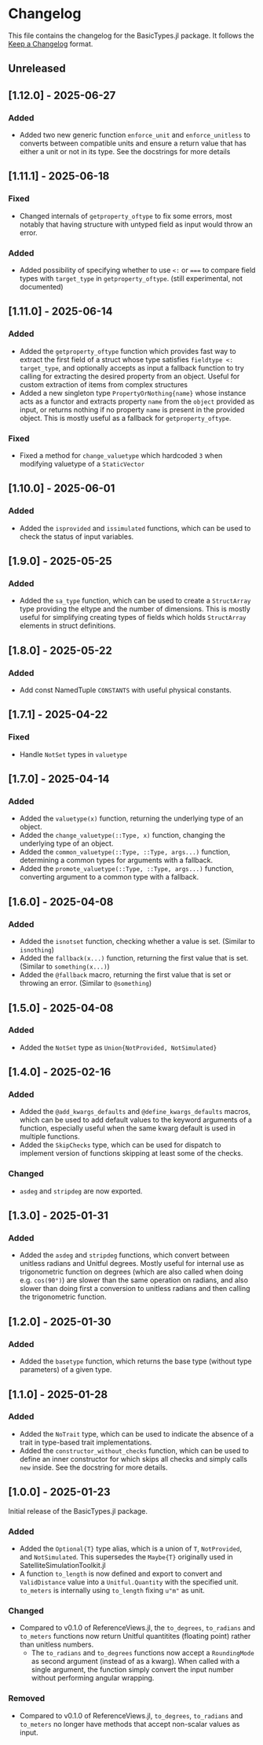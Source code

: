 # Changelog

This file contains the changelog for the BasicTypes.jl package. It follows the [Keep a Changelog](https://keepachangelog.com/en/1.1.0/) format.

## Unreleased
## [1.12.0] - 2025-06-27

### Added
- Added two new generic function `enforce_unit` and `enforce_unitless` to converts between compatible units and ensure a return value that has either a unit or not in its type. See the docstrings for more details

## [1.11.1] - 2025-06-18

### Fixed
- Changed internals of `getproperty_oftype` to fix some errors, most notably that having structure with untyped field as input would throw an error.

### Added
- Added possibility of specifying whether to use `<:` or `===` to compare field types with `target_type` in `getproperty_oftype`. (still experimental, not documented)

## [1.11.0] - 2025-06-14

### Added
- Added the `getproperty_oftype` function which provides fast way to extract the first field of a struct whose type satisfies `fieldtype <: target_type`, and optionally accepts as input a fallback function to try calling for extracting the desired property from an object. Useful for custom extraction of items from complex structures
- Added a new singleton type `PropertyOrNothing{name}` whose instance acts as a functor and extracts property `name` from the `object` provided as input, or returns nothing if no property `name` is present in the provided object. This is mostly useful as a fallback for `getproperty_oftype`. 

### Fixed
- Fixed a method for `change_valuetype` which hardcoded `3` when modifying valuetype of a `StaticVector`

## [1.10.0] - 2025-06-01

### Added
- Added the `isprovided` and `issimulated` functions, which can be used to check the status of input variables.

## [1.9.0] - 2025-05-25

### Added
- Added the `sa_type` function, which can be used to create a `StructArray` type providing the eltype and the number of dimensions. This is mostly useful for simplifying creating types of fields which holds `StructArray` elements in struct definitions.

## [1.8.0] - 2025-05-22

### Added

- Add const NamedTuple `CONSTANTS` with useful physical constants.
  
## [1.7.1] - 2025-04-22

### Fixed
- Handle `NotSet` types in `valuetype`

## [1.7.0] - 2025-04-14

### Added
- Added the `valuetype(x)` function, returning the underlying type of an object.
- Added the `change_valuetype(::Type, x)` function, changing the underlying type of an object.
- Added the `common_valuetype(::Type, ::Type, args...)` function, determining a common types for arguments with a fallback.
- Added the `promote_valuetype(::Type, ::Type, args...)` function, converting argument to a common type with a fallback.

## [1.6.0] - 2025-04-08

### Added
- Added the `isnotset` function, checking whether a value is set. (Similar to `isnothing`)
- Added the `fallback(x...)` function, returning the first value that is set. (Similar to `something(x...)`)
- Added the `@fallback` macro, returning the first value that is set or throwing an error. (Similar to `@something`)

## [1.5.0] - 2025-04-08

### Added
- Added the `NotSet` type as `Union{NotProvided, NotSimulated}`

## [1.4.0] - 2025-02-16

### Added
- Added the `@add_kwargs_defaults` and `@define_kwargs_defaults` macros, which can be used to add default values to the keyword arguments of a function, especially useful when the same kwarg default is used in multiple functions.
- Added the `SkipChecks` type, which can be used for dispatch to implement version of functions skipping at least some of the checks.

### Changed
- `asdeg` and `stripdeg` are now exported.

## [1.3.0] - 2025-01-31

### Added
- Added the `asdeg` and `stripdeg` functions, which convert between unitless radians and Unitful degrees. Mostly useful for internal use as trigonometric function on degrees (which are also called when doing e.g. `cos(90°)`) are slower than the same operation on radians, and also slower than doing first a conversion to unitless radians and then calling the trigonometric function.

## [1.2.0] - 2025-01-30

### Added
- Added the `basetype` function, which returns the base type (without type parameters) of a given type.

## [1.1.0] - 2025-01-28

### Added
- Added the `NoTrait` type, which can be used to indicate the absence of a trait in type-based trait implementations.
- Added the `constructor_without_checks` function, which can be used to define an inner constructor for which skips all checks and simply calls `new` inside. See the docstring for more details.


## [1.0.0] - 2025-01-23
Initial release of the BasicTypes.jl package.

### Added
- Added the `Optional{T}` type alias, which is a union of `T`, `NotProvided`, and `NotSimulated`. This supersedes the `Maybe{T}` originally used in SatelliteSimulationToolkit.jl
- A function `to_length` is now defined and export to convert and `ValidDistance` value into a `Unitful.Quantity` with the specified unit. `to_meters` is internally using `to_length` fixing `u"m"` as unit.

### Changed
- Compared to v0.1.0 of ReferenceViews.jl, the `to_degrees`, `to_radians` and `to_meters` functions now return Unitful quantitites (floating point) rather than unitless numbers.
  - The `to_radians` and `to_degrees` functions now accept a `RoundingMode` as second argument (instead of as a kwarg). When called with a single argument, the function simply convert the input number without performing angular wrapping.

### Removed
- Compared to v0.1.0 of ReferenceViews.jl, `to_degrees`, `to_radians` and `to_meters` no longer have methods that accept non-scalar values as input.
